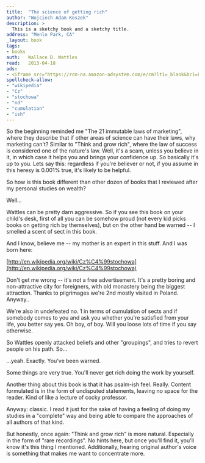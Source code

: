 ```yaml
---
title:	"The science of getting rich"
author: "Wojciech Adam Koszek"
description: >
  This is a sketchy book and a sketchy title.
address: "Menlo Park, CA"
_layout: book
tags:
- books
auth:	Wallace D. Wattles
read:	2013-04-18
ads:
- <iframe src="https://rcm-na.amazon-adsystem.com/e/cm?lt1=_blank&bc1=FFFFFF&IS2=1&npa=1&bg1=FFFFFF&fc1=000000&lc1=FF0000&t=wkoszek08-20&o=1&p=8&l=as4&m=amazon&f=ifr&ref=ss_til&asins=1612933211" style="width:120px;height:240px;" scrolling="no" marginwidth="0" marginheight="0" frameborder="0"></iframe>
spellcheck-allow:
- "wikipedia"
- "Cz"
- "stochowa"
- "nd"
- "cumulation"
- "ish"
---
```

So the beginning reminded me "The 21 immutable laws of marketing", where
they describe that if other areas of science can have their laws, why
marketing can't? Similar to "Think and grow rich", where the law of success
is considered one of the nature's law. Well, it's a scam, unless you believe
in it, in which case it helps you and brings your confidence up. So
basically it's up to you. Lets say this: regardless if you're believer or
not, if you assume in this heresy is 0.001% true, it's likely to be helpful.

So how is this book different than other dozen of books that I reviewed
after my personal studies on wealth?

Well...

Wattles can be pretty darn aggressive. So if you see this book on your
child's desk, first of all you can be somehow proud (not every kid picks
books on getting rich by themselves), but on the other hand be warned -- I
smelled a scent of sect in this book.

And I know, believe me -- my mother is an expert in this stuff. And I was
born here:

[http://en.wikipedia.org/wiki/Cz%C4%99stochowa](http://en.wikipedia.org/wiki/Cz%C4%99stochowa)

Don't get me wrong -- it's not a free advertisement. It's a pretty boring
and non-attractive city for foreigners, with old monastery being the biggest
attraction. Thanks to pilgrimages we're 2nd mostly visited in Poland.
Anyway..

We're also in undefeated no. 1 in terms of cumulation of sects and if
somebody comes to you and ask you whether you're satisfied from your life,
you better say yes. Oh boy, of boy. Will you loose lots of time if you say
otherwise.

So Wattles openly attacked beliefs and other "groupings", and tries to
revert people on his path. So...

...yeah. Exactly. You've been warned.

Some things are very true. You'll never get rich doing the work by yourself.

Another thing about this book is that it has psalm-ish feel. Really. Content
formulated is in the form of undisputed statements, leaving no space for the
reader. Kind of like a lecture of cocky professor.

Anyway: classic. I read it just for the sake of having a feeling of doing my
studies in a "complete" way and being able to compare the approaches of all
authors of that kind.

But honestly, once again: "Think and grow rich" is more natural. Especially
in the form of "rare recordings". No hints here, but once you'll find it,
you'll know it's this thing I mentioned. Additionally, hearing original
author's voice is something that makes me want to concentrate more.
